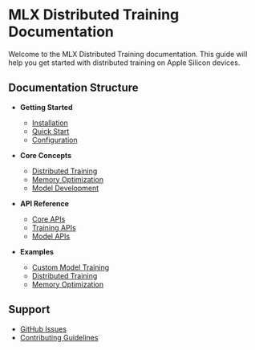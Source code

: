 # MLX Distributed Training Documentation

Welcome to the MLX Distributed Training documentation. This guide will help you get started with distributed training on Apple Silicon devices.

## Documentation Structure

- **Getting Started**
  - [Installation](getting_started/installation.md)
  - [Quick Start](getting_started/quickstart.md)
  - [Configuration](getting_started/configuration.md)

- **Core Concepts**
  - [Distributed Training](guides/distributed_training.md)
  - [Memory Optimization](guides/memory_optimization.md)
  - [Model Development](guides/model_development.md)

- **API Reference**
  - [Core APIs](api/core.md)
  - [Training APIs](api/training.md)
  - [Model APIs](api/models.md)

- **Examples**
  - [Custom Model Training](examples/custom_model.md)
  - [Distributed Training](examples/distributed.md)
  - [Memory Optimization](examples/memory.md)

## Support

- [GitHub Issues](https://github.com/your-org/mlx-distributed-training/issues)
- [Contributing Guidelines](../CONTRIBUTING.md)
